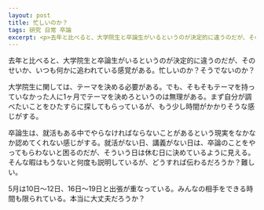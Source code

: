 ```yaml
---
layout: post
title: 忙しいのか？
tags: 研究 日常 卒論
excerpt: <p>去年と比べると、大学院生と卒論生がいるというのが決定的に違うのだが、そのせいか、いつも何かに追われている感覚がある。忙しいのか？そうでないのか？</p>
---
```


去年と比べると、大学院生と卒論生がいるというのが決定的に違うのだが、そのせいか、いつも何かに追われている感覚がある。忙しいのか？そうでないのか？

大学院生に関しては、テーマを決める必要がある。でも、そもそもテーマを持っていなかった人に1ヶ月でテーマを決めろというのは無理がある。まず自分が調べたいことをひたすらに探してもらっているが、もう少し時間がかかりそうな感じがする。

卒論生は、就活もある中でやらなければならないことがあるという現実をなかなか認めてくれない感じがする。就活がない日、講義がない日は、卒論のことをやってもらわないと困るのだが、そういう日は休む日に決めているように見える。そんな暇はもうないと何度も説明しているが、どうすれば伝わるだろうか？難しい。

5月は10日～12日、16日～19日と出張が重なっている。みんなの相手をできる時間も限られている。本当に大丈夫だろうか？
